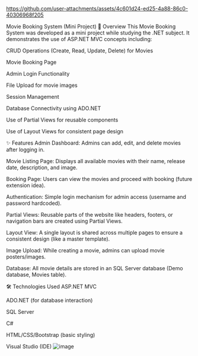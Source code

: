 
 
https://github.com/user-attachments/assets/4c601d24-ed25-4a88-86c0-40306968f205

Movie Booking System (Mini Project)
📖 Overview
This Movie Booking System was developed as a mini project while studying the .NET subject.
It demonstrates the use of ASP.NET MVC concepts including:

CRUD Operations (Create, Read, Update, Delete) for Movies

Movie Booking Page

Admin Login Functionality

File Upload for movie images

Session Management

Database Connectivity using ADO.NET

Use of Partial Views for reusable components

Use of Layout Views for consistent page design

✨ Features
Admin Dashboard:
Admins can add, edit, and delete movies after logging in.

Movie Listing Page:
Displays all available movies with their name, release date, description, and image.

Booking Page:
Users can view the movies and proceed with booking (future extension idea).

Authentication:
Simple login mechanism for admin access (username and password hardcoded).

Partial Views:
Reusable parts of the website like headers, footers, or navigation bars are created using Partial Views.

Layout View:
A single layout is shared across multiple pages to ensure a consistent design (like a master template).

Image Upload:
While creating a movie, admins can upload movie posters/images.

Database:
All movie details are stored in an SQL Server database (Demo database, Movies table).

🛠️ Technologies Used
ASP.NET MVC

ADO.NET (for database interaction)

SQL Server

C#

HTML/CSS/Bootstrap (basic styling)

Visual Studio (IDE)
![image](https://github.com/user-attachments/assets/0a465d9f-b849-4419-926d-9b7d1d0397cb)

